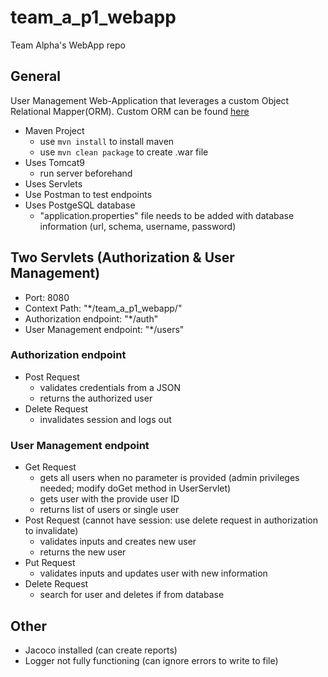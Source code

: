 # team_a_p1_webapp
Team Alpha's WebApp repo

## General
User Management Web-Application that leverages a custom Object Relational Mapper(ORM). Custom ORM can be found [here](https://github.com/210426-java-react-enterprise/team_a_p1_orm)
  * Maven Project
    - use `mvn install` to install maven
    - use `mvn clean package` to create .war file
  * Uses Tomcat9
    - run server beforehand
  * Uses Servlets
  * Use Postman to test endpoints
  * Uses PostgeSQL database
    - "application.properties" file needs to be added with database information (url, schema, username, password)

## Two Servlets (Authorization & User Management)
  * Port: 8080
  * Context Path: "*/team_a_p1_webapp/"
  * Authorization endpoint: "*/auth"
  * User Management endpoint: "*/users"

### Authorization endpoint
  * Post Request
    - validates credentials from a JSON
    - returns the authorized user
  * Delete Request 
    - invalidates session and logs out

### User Management endpoint
  * Get Request
    - gets all users when no parameter is provided (admin privileges needed; modify doGet method in UserServlet)
    - gets user with the provide user ID
    - returns list of users or single user
  * Post Request (cannot have session: use delete request in authorization to invalidate)
    - validates inputs and creates new user
    - returns the new user
  * Put Request
    - validates inputs and updates user with new information
  * Delete Request
    - search for user and deletes if from database

## Other
 * Jacoco installed (can create reports)
 * Logger not fully functioning (can ignore errors to write to file)
